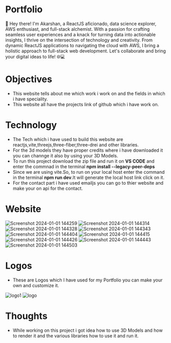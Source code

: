 # Portfolio 
🚀 Hey there! I'm Akarshan, a ReactJS aficionado, data science explorer, AWS enthusiast, and full-stack alchemist.
With a passion for crafting seamless user experiences and a knack for turning data into actionable insights, I thrive on the intersection of technology and creativity.
From dynamic ReactJS applications to navigating the cloud with AWS, I bring a holistic approach to full-stack web development.
Let's collaborate and bring your digital ideas to life! 🌐💻

# Objectives 
* This website tells about me which work i work on and the fields in which i have speciality.
* This website all have the projects link of github which i have work on.

# Technology 
* The Tech which i have used to build this website are reactjs,vite,threejs,three-fiber,three-drei and other libraries.
* For the 3d models they have proper credits where i have downloaded it you can channge it also by using your 3D Models.
* To run this project download the zip file and run it on **VS CODE** and enter the commnad in the terminal **npm install --legacy-peer-deps**
* Since we are using vite.So, to run on your local host enter the command in the terminal **npm run dev**.It will generate the local host link click on it.
* For the contact part i have used emailjs you can go to thier website and make your on api for the contact.

# Website 
![Screenshot 2024-01-01 144259](https://github.com/AkarshanGupta/3d-portfolio/assets/115368981/7fa3933b-8085-43ff-ad4e-d44009d01d2c)
![Screenshot 2024-01-01 144314](https://github.com/AkarshanGupta/3d-portfolio/assets/115368981/2f8465a5-6f8a-4fd2-bd78-f338b28baaba)
![Screenshot 2024-01-01 144328](https://github.com/AkarshanGupta/3d-portfolio/assets/115368981/6294700a-099d-424e-b601-9ce4c7caf6a0)
![Screenshot 2024-01-01 144343](https://github.com/AkarshanGupta/3d-portfolio/assets/115368981/3b21f141-ebad-488c-83ca-5a7330f4d2ba)
![Screenshot 2024-01-01 144404](https://github.com/AkarshanGupta/3d-portfolio/assets/115368981/40d7b8b7-b2a3-41af-9601-d658f39869d3)
![Screenshot 2024-01-01 144415](https://github.com/AkarshanGupta/3d-portfolio/assets/115368981/97888385-1637-4c0c-9bc4-df9be5483492)
![Screenshot 2024-01-01 144426](https://github.com/AkarshanGupta/3d-portfolio/assets/115368981/18fdc1df-6738-4259-be1b-bf9b282bb3fa)
![Screenshot 2024-01-01 144443](https://github.com/AkarshanGupta/3d-portfolio/assets/115368981/6636521a-595f-4bd2-8e4a-1648dc2b1e02)
![Screenshot 2024-01-01 144503](https://github.com/AkarshanGupta/3d-portfolio/assets/115368981/d12fa629-97a3-44d5-8298-82640a76b937)

# Logos

* These are Logos which I have used for my Portfolio you can make your own and customize it.

![logo1](https://github.com/AkarshanGupta/3d-portfolio/assets/115368981/3868ccb0-34aa-4571-9753-fa3947c69036)
![logo](https://github.com/AkarshanGupta/3d-portfolio/assets/115368981/c0c68a26-efca-4506-a8f2-c4aa070886a2)

# Thoughts 
* While working on this project i got idea how to use 3D Models and how to render it and the various libraries how to use it and run it.

